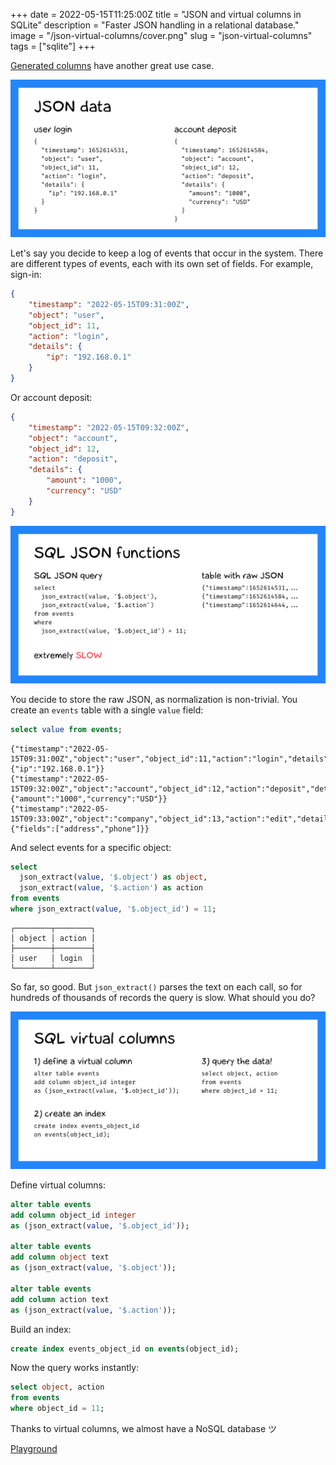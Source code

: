 +++
date = 2022-05-15T11:25:00Z
title = "JSON and virtual columns in SQLite"
description = "Faster JSON handling in a relational database."
image = "/json-virtual-columns/cover.png"
slug = "json-virtual-columns"
tags = ["sqlite"]
+++

[Generated columns](/generated-columns/) have another great use case.

![JSON data](json-data.png)

Let's say you decide to keep a log of events that occur in the system. There are different types of events, each with its own set of fields. For example, sign-in:

```json
{
    "timestamp": "2022-05-15T09:31:00Z",
    "object": "user",
    "object_id": 11,
    "action": "login",
    "details": {
        "ip": "192.168.0.1"
    }
}
```

Or account deposit:

```json
{
    "timestamp": "2022-05-15T09:32:00Z",
    "object": "account",
    "object_id": 12,
    "action": "deposit",
    "details": {
        "amount": "1000",
        "currency": "USD"
    }
}
```

![JSON functions](json-functions.png)

You decide to store the raw JSON, as normalization is non-trivial. You create an `events` table with a single `value` field:

```sql
select value from events;
```

```
{"timestamp":"2022-05-15T09:31:00Z","object":"user","object_id":11,"action":"login","details":{"ip":"192.168.0.1"}}
{"timestamp":"2022-05-15T09:32:00Z","object":"account","object_id":12,"action":"deposit","details":{"amount":"1000","currency":"USD"}}
{"timestamp":"2022-05-15T09:33:00Z","object":"company","object_id":13,"action":"edit","details":{"fields":["address","phone"]}}
```

And select events for a specific object:

```sql
select
  json_extract(value, '$.object') as object,
  json_extract(value, '$.action') as action
from events
where json_extract(value, '$.object_id') = 11;
```

```
┌────────┬────────┐
│ object │ action │
├────────┼────────┤
│ user   │ login  │
└────────┴────────┘
```

So far, so good. But `json_extract()` parses the text on each call, so for hundreds of thousands of records the query is slow. What should you do?

![JSON columns](json-columns.png)

Define virtual columns:

```sql
alter table events
add column object_id integer
as (json_extract(value, '$.object_id'));

alter table events
add column object text
as (json_extract(value, '$.object'));

alter table events
add column action text
as (json_extract(value, '$.action'));
```

Build an index:

```sql
create index events_object_id on events(object_id);
```

Now the query works instantly:

```sql
select object, action
from events
where object_id = 11;
```

Thanks to virtual columns, we almost have a NoSQL database ツ

[Playground](https://sqlime.org/#gist:c284f7c22684eb74b5dab92d98f7d773)
